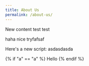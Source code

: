 ```yaml
---
title: About Us
permalink: /about-us/
---
```

New content test test

haha nice tryfafsaf

Here's a new script:
asdasdasda

{% if "a" == "a" %}
Hello
{% endif %}